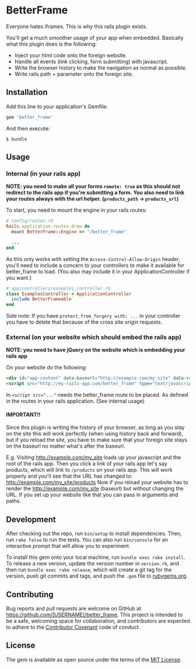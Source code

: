 # BetterFrame

Everyone hates iframes. This is why this rails plugin exists.

You'll get a much smoother usage of your app when embedded.
Basically what this plugin does is the following:

* Inject your html code onto the foreign website.
* Handle all events (link clicking, form submitting) with javascript.
* Write the browser history to make the navigation as normal as possible.
* Write rails path + parameter onto the foreign site.

## Installation

Add this line to your application's Gemfile:

```ruby
gem 'better_frame'
```

And then execute:

    $ bundle

## Usage

### Internal (in your rails app)

**NOTE: you need to make all your forms `remote: true` as this should not
  redirect to the rails app if you're submitting a form.
  You also need to link your routes always with the url helper.
  (`products_path` -> `products_url`)**

To start, you need to mount the engine in your rails routes:

```ruby
# config/routes.rb
Rails.application.routes.draw do
  mount BetterFrame::Engine => "/better_frame"

  ...
end
```

As this only works with setting the `Access-Control-Allow-Origin` header, you'll
need to include a concern to your controllers to make it available for
better_frame to load. (You also may include it in your ApplicationController if
you want.)

```ruby
# app/controllers/examples_controller.rb
class ExamplesController < ApplicationController
  include BetterFrameable
end
```

Side note: If you have `protect_from_forgery with: ...` in your controller you
have to delete that because of the cross site origin requests.

### External (on your website which should embed the rails app)

**NOTE: you need to have jQuery on the website which is embedding your rails
  app**

On your website do the following:

```html
<div id="app-content" data-baseurl="http://example.com/my_site" data-railsurl="http://my-rails-app.com"></div>
<script src="http://my-rails-app.com/better_frame" type="text/javascript"></script>
```

In `<script src="..."` needs the better_frame route to be placed. As defined in
the routes in your rails application. (See internal usage)

#### IMPORTANT!!

Since this plugin is writing the history of your browser, as long as you stay on the site this
will work perfectly (when using history back and forward), but if you reload the
site, you have to make sure that your foreign site stays on the baseurl no
matter what's after the baseurl.

E.g.
Visiting http://example.com/my_site loads up your javascript and the root of the
rails app. Then you click a link of your rails app let's say products, which
will link to `/products` on your rails app. This will work properly and you'll
see that the URL has changed to: http://example.com/my_site/products
Now if you reload your website has to render the http://example.com/my_site
(baseurl) but without changing the URL. If you set up your website like that you
can pass in arguments and paths.

## Development

After checking out the repo, run `bin/setup` to install dependencies. Then, run `rake false` to run the tests. You can also run `bin/console` for an interactive prompt that will allow you to experiment.

To install this gem onto your local machine, run `bundle exec rake install`. To release a new version, update the version number in `version.rb`, and then run `bundle exec rake release`, which will create a git tag for the version, push git commits and tags, and push the `.gem` file to [rubygems.org](https://rubygems.org).

## Contributing

Bug reports and pull requests are welcome on GitHub at https://github.com/[USERNAME]/better_frame. This project is intended to be a safe, welcoming space for collaboration, and contributors are expected to adhere to the [Contributor Covenant](contributor-covenant.org) code of conduct.


## License

The gem is available as open source under the terms of the [MIT License](http://opensource.org/licenses/MIT).
